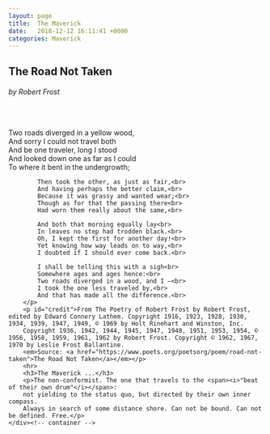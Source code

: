 ```yaml
---
layout: page
title:  The Maverick
date:   2018-12-12 16:11:41 +0000
categories: Maverick    
---
```

<section id="page-content">
    <div class="container">
        <h2>The Road Not Taken</h2>
        <h6><i>by Robert Frost</i></h6>
        <br>
        <p>
            Two roads diverged in a yellow wood,<br>
            And sorry I could not travel both<br>
            And be one traveler, long I stood<br>
            And looked down one as far as I could<br>
            To where it bent in the undergrowth;<br>
            
            Then took the other, as just as fair,<br>
            And having perhaps the better claim,<br>
            Because it was grassy and wanted wear;<br>
            Though as for that the passing there<br>
            Had worn them really about the same,<br>
            
            And both that morning equally lay<br>
            In leaves no step had trodden black.<br>
            Oh, I kept the first for another day!<br>
            Yet knowing how way leads on to way,<br>
            I doubted if I should ever come back.<br>
            
            I shall be telling this with a sigh<br>
            Somewhere ages and ages hence:<br>
            Two roads diverged in a wood, and I —<br>
            I took the one less traveled by,<br>
            And that has made all the difference.<br>
        </p>
        <p id="credit">From The Poetry of Robert Frost by Robert Frost, edited by Edward Connery Lathem. Copyright 1916, 1923, 1928, 1930, 1934, 1939, 1947, 1949, © 1969 by Holt Rinehart and Winston, Inc.
        Copyright 1936, 1942, 1944, 1945, 1947, 1948, 1951, 1953, 1954, © 1956, 1958, 1959, 1961, 1962 by Robert Frost. Copyright © 1962, 1967, 1970 by Leslie Frost Ballantine.
        <em>Source: <a href="https://www.poets.org/poetsorg/poem/road-not-taken">The Road Not Taken</a></em></p>
        <hr>
        <h3>The Maverick ...</h3>
        <p>The non-conformist. The one that travels to the <span><i>"beat of their own drum"</i></span>:
        not yielding to the status quo, but directed by their own inner compass. 
        Always in search of some distance shore. Can not be bound. Can not be defined. Free.</p>
    </div><!-- container -->
</section><!-- page-container -->